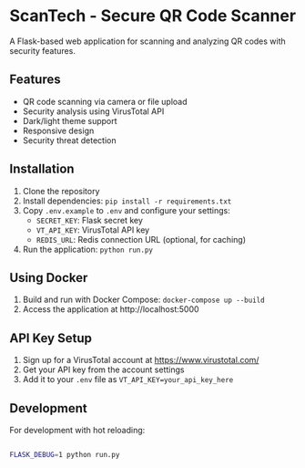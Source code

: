 # ScanTech - Secure QR Code Scanner

A Flask-based web application for scanning and analyzing QR codes with security features.

## Features

- QR code scanning via camera or file upload
- Security analysis using VirusTotal API
- Dark/light theme support
- Responsive design
- Security threat detection

## Installation

1. Clone the repository
2. Install dependencies: `pip install -r requirements.txt`
3. Copy `.env.example` to `.env` and configure your settings:
   - `SECRET_KEY`: Flask secret key
   - `VT_API_KEY`: VirusTotal API key
   - `REDIS_URL`: Redis connection URL (optional, for caching)
4. Run the application: `python run.py`

## Using Docker

1. Build and run with Docker Compose: `docker-compose up --build`
2. Access the application at http://localhost:5000

## API Key Setup

1. Sign up for a VirusTotal account at https://www.virustotal.com/
2. Get your API key from the account settings
3. Add it to your `.env` file as `VT_API_KEY=your_api_key_here`

## Development

For development with hot reloading:
```bash

FLASK_DEBUG=1 python run.py
